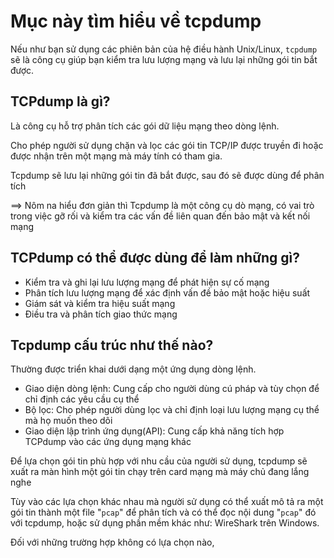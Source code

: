 # Mục này tìm hiểu về tcpdump
Nếu như bạn sử dụng các phiên bản của hệ điều hành Unix/Linux, `tcpdump` sẽ là công cụ giúp bạn kiểm tra lưu lượng mạng và lưu lại những gói tin bắt được.

## TCPdump là gì?
Là công cụ hỗ trợ phân tích các gói dữ liệu mạng theo dòng lệnh.

Cho phép người sử dụng chặn và lọc các gói tin TCP/IP được truyền đi hoặc được nhận trên một mạng mà máy tính có tham gia.

Tcpdump sẽ lưu lại những gói tin đã bắt được, sau đó sẽ được dùng để phân tích

==> Nôm na hiểu đơn giản thì Tcpdump là một công cụ dò mạng, có vai trò trong việc gỡ rối và kiểm tra các vấn đề liên quan đến bảo mật và kết nối mạng

## TCPdump có thể được dùng để làm những gì?
- Kiểm tra và ghi lại lưu lượng mạng để phát hiện sự cố mạng
- Phân tích lưu lượng mạng để xác định vấn đề bảo mật hoặc hiệu suất
- Giám sát và kiểm tra hiệu suất mạng
- Điều tra và phân tích giao thức mạng

## Tcpdump cấu trúc như thế nào?
Thường được triển khai dưới dạng một ứng dụng dòng lệnh.
- Giao diện dòng lệnh: Cung cấp cho người dùng cú pháp và tùy chọn để chỉ định các yêu cầu cụ thể
- Bộ lọc: Cho phép người dùng lọc và chỉ định loại lưu lượng mạng cụ thể mà họ muốn theo dõi
- Giao diện lập trình ứng dụng(API): Cung cấp khả năng tích hợp TCPdump vào các ứng dụng mạng khác

Để lựa chọn gói tin phù hợp với nhu cầu của người sử dụng, tcpdump sẽ xuất ra màn hình một gói tin chạy trên card mạng mà máy chủ đang lắng nghe

Tùy vào các lựa chọn khác nhau mà người sử dụng có thể xuất mô tả ra một gói tin thành một file "`pcap`" để phân tích và có thể đọc nội dung "`pcap`" đó với tcpdump, hoặc sử dụng phần mềm khác như: WireShark trên Windows.

Đối với những trường hợp không có lựa chọn nào, 